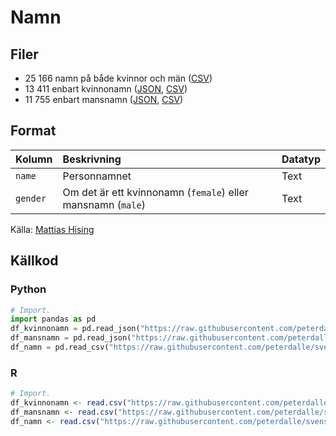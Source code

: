 # Namn

## Filer

- 25 166 namn på både kvinnor och män ([CSV](namn.csv))
- 13 411 enbart kvinnonamn ([JSON](kvinnonamn.json), [CSV](kvinnonamn.csv))
- 11 755 enbart mansnamn ([JSON](mansnamn.json), [CSV](mansnamn.csv))

## Format

Kolumn | Beskrivning | Datatyp
:------- | :----------  | :----------
`name` | Personnamnet  | Text
`gender` | Om det är ett kvinnonamn (`female`) eller mansnamn (`male`) | Text

Källa: [Mattias Hising](https://github.com/hising/svensk-data)

## Källkod

### Python

```py
# Import.
import pandas as pd
df_kvinnonamn = pd.read_json("https://raw.githubusercontent.com/peterdalle/svensktext/master/namn/kvinnonamn.json")
df_mansnamn = pd.read_json("https://raw.githubusercontent.com/peterdalle/svensktext/master/namn/mansnamn.json")
df_namn = pd.read_csv("https://raw.githubusercontent.com/peterdalle/svensktext/master/namn/namn.csv", sep=",", header=2)
```

### R

```r
# Import.
df_kvinnonamn <- read.csv("https://raw.githubusercontent.com/peterdalle/svensktext/master/namn/kvinnonamn.csv", sep=";")
df_mansnamn <- read.csv("https://raw.githubusercontent.com/peterdalle/svensktext/master/namn/mansnamn.csv", sep=";")
df_namn <- read.csv("https://raw.githubusercontent.com/peterdalle/svensktext/master/namn/namn.csv", sep=";")
```